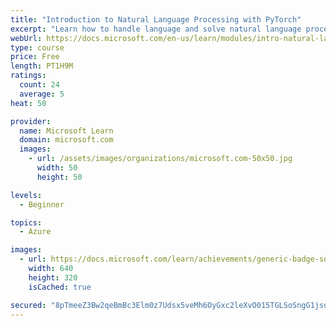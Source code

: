 ```yaml
---
title: "Introduction to Natural Language Processing with PyTorch"
excerpt: "Learn how to handle language and solve natural language processing tasks with PyTorch"
webUrl: https://docs.microsoft.com/en-us/learn/modules/intro-natural-language-processing-pytorch/
type: course
price: Free
length: PT1H9M
ratings:
  count: 24
  average: 5
heat: 50

provider:
  name: Microsoft Learn
  domain: microsoft.com
  images:
    - url: /assets/images/organizations/microsoft.com-50x50.jpg
      width: 50
      height: 50

levels:
  - Beginner

topics:
  - Azure

images:
  - url: https://docs.microsoft.com/learn/achievements/generic-badge-social.png
    width: 640
    height: 320
    isCached: true

secured: "8pTmeeZ3Bw2qeBmBc3Elm0z7Udsx5veMh6OyGxc2leXvO015TGLSoSngG1jsqlC2dYV2ONQLqJfAAmR10injd4CyFrBbUkt+M/Dh6VOGSp1xHua7pzTfp7ACB7MucL2em+htCAqhj+8YBdgKvMRvhFEZiruuRHzEqpOueKGAuoVpfYyuYCLGY/RSp7V0nJA/OamvXIT8EZfDKrjnNY3aEkFP0TVViPBDrtZ8pYHZzy7ViwtGjehu/6cih0TpK1Jp8LHl5flTVcuD5/ZF6J+KXU74ZI/hcAJCW7Pp8Evxg38rVRz2MNDT0js55Z9s14l0Cd0kqBFBzwknTzjOpGdY8MxhHL+dG8wiOi7D6IXhpIE1OEAUipyUNwk5xmCYBeNYvyt9UXYhcL6ndlG7e1Q0MtaRkLzDYHbCgdiT5ikfJ2k=;LKq7zyifgyPCUpcC5Gm2dA=="
---
```


